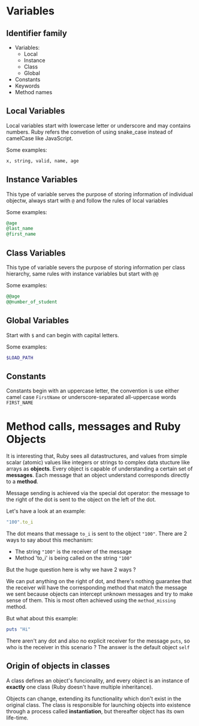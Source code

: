 # Variables 
## Identifier family 
- Variables:
  - Local
  - Instance
  - Class
  - Global 
- Constants
- Keywords
- Method names
## Local Variables
Local variables start with lowercase letter or underscore and may contains numbers. Ruby refers the convetion of using snake_case instead of camelCase like JavaScript.

Some examples:
```ruby 
x, string, valid, name, age
```

## Instance Variables
This type of variable serves the purpose of storing information of individual objectw, always start with `@` and follow the rules of local variables 

Some examples:
```ruby 
@age
@last_name
@first_name
```

## Class Variables
This type of variable severs the purpose of storing information per class hierarchy, same rules with instance variables but start with `@@`

Some examples:
```ruby 
@@age
@@number_of_student
```

## Global Variables
Start with `$` and can begin with capital letters.

Some examples:
```ruby 
$LOAD_PATH
```

## Constants 
Constants begin with an uppercase letter, the convention is use either camel case `FirstName` or underscore-separated all-uppercase words `FIRST_NAME`

# Method calls, messages and Ruby Objects
It is interesting that, Ruby sees all datastructures, and values from simple scalar (atomic) values like integers or strings to complex data stucture like arrays as **objects**. Every object is capable of understanding a certain set of **messages**. Each message that an object understand corresponds directly to a **method**. 

Message sending is achieved via the special dot operator: the message to the right of the dot is sent to the object on the left of the dot.

Let's have a look at an example:

```ruby 
"100".to_i
```

The dot means that message `to_i` is sent to the object `"100"`. There are 2 ways to say about this mechanism:
- The string `"100"` is the receiver of the message 
- Method 'to_i' is being called on the string `"100"`

But the huge question here is why we have 2 ways ?

We can put anything on the right of dot, and there's nothing guarantee that the receiver will have the corresponding method that match the message we sent because objects can intercept unknown messages and try to make sense of them. This is most often achieved using the `method_missing` method.

But what about this example: 
```ruby 
puts "Hi"
```

There aren't any dot and also no explicit receiver for the message `puts`, so who is the receiver in this scenario ? The answer is the default object `self`

## Origin of objects in classes 
A class defines an object's funcionality, and every object is an instance of **exactly** one class (Ruby doesn't have multiple inheritance).

Objects can change, extending its functionality which don't exist in the original class. The class is responsible for launching objects into existence through a process called **instantiation**, but thereafter object has its own life-time.
